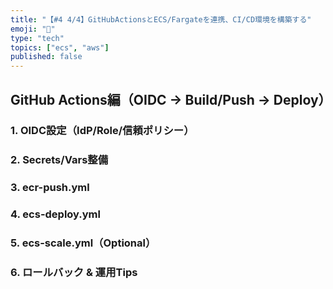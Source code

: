 ```yaml
---
title: "【#4 4/4】GitHubActionsとECS/Fargateを連携、CI/CD環境を構築する"
emoji: "🔐"
type: "tech"
topics: ["ecs", "aws"]
published: false
---
```


## GitHub Actions編（OIDC → Build/Push → Deploy）

### 1. OIDC設定（IdP/Role/信頼ポリシー）

### 2. Secrets/Vars整備

### 3. ecr-push.yml

### 4. ecs-deploy.yml

### 5. ecs-scale.yml（Optional）

### 6. ロールバック & 運用Tips